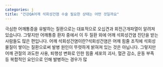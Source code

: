 ```yaml
---
categories: j
title: "건강QA어깨 석회성건염 수술 필요한 상태는 어떤 것일까요"
---
```

극심한 어깨통증을 유발하는 질환으로는 대표적으로 오십견과 회전근개파열이 알려져 있습니다. 그렇지만 어깨통증 환자 중에서 이 두 질환 외에 어깨 석회성건염 진단을 받는 사람들도 많은 편입니다. 어깨 석회성건염이란?석회성건염은 어깨 힘줄 조직에 석회성 물질이 쌓이는 질환으로써 발병 원인이 뚜렷하게 밝혀져 있는 것은 아닙니다. 그렇지만 어깨 관절의 과도한 사용, 퇴행성 변화로 인한 힘줄 세포의 괴사, 혈관 감소, 운동 부족 등 복합적인 요인으로 인해 발병하는 경우가 많